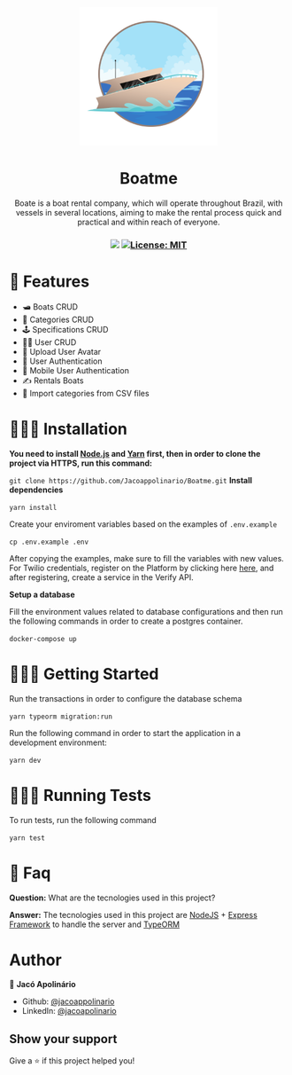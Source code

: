 <p align="center">
  <img src="./.github/logo.svg" width="250px" />
</p>

<h1 align="center">Boatme</h1>
<p align="center">Boate is a boat rental company, which will operate throughout Brazil, with vessels in several locations, aiming to make the rental process quick and practical and within reach of everyone.</p>

<h3 align="center">
 <img src="https://img.shields.io/badge/By-Jac%C3%B3%20Apolin%C3%A1rio-blue">
  <a href="#" target="_blank">
    <img alt="License: MIT" src="https://img.shields.io/badge/License-MIT-blue.svg" />
  </a>
</h3>

# 🚀️ Features

* 🛥️ Boats CRUD 
* 📑️ Categories CRUD
* 🕹️ Specifications CRUD
* 🙋🏾️ User CRUD
* 📸️ Upload User Avatar
* 🔐️ User Authentication
* 📱️ Mobile User Authentication
* ✍️ Rentals Boats
* 📂 Import categories from CSV files

# 👷🏾‍♂️️ Installation
**You need to install [Node.js](https://nodejs.org/en/download/) and [Yarn](https://yarnpkg.com/) first, then in order to clone the project via HTTPS, run this command:**

```git clone https://github.com/Jacoappolinario/Boatme.git```
**Install dependencies**

```yarn install```

Create your enviroment variables based on the examples of  ```.env.example```

```cp .env.example .env```

After copying the examples, make sure to fill the variables with new values. For Twilio credentials, register on the Platform by clicking here [here](https://www.twilio.com/try-twilio), and after registering, create a service in the Verify API.

**Setup a database**

 Fill the environment values related to database configurations and then run the following commands in order to create a postgres container.

```docker-compose up```

# 🏃🏾‍♂️️ Getting Started

Run the transactions in order to configure the database schema

```yarn typeorm migration:run```

Run the following command in order to start the application in a development environment:

```yarn dev```

# 👨🏾‍🔬️ Running Tests

To run tests, run the following command

```yarn test```
# 📮️ Faq

**Question:** What are the tecnologies used in this project?

**Answer:** The tecnologies used in this project are [NodeJS](https://nodejs.org/en/) + [Express Framework](http://expressjs.com/en/) to handle the server and [TypeORM](https://typeorm.io/#/) 

# Author

👤 **Jacó Apolinário**

- Github: [@jacoappolinario](https://github.com/jacoappolinario)
- LinkedIn: [@jacoapolinario](https://www.linkedin.com/in/jacoapolinario/)

## Show your support
Give a ⭐️ if this project helped you!